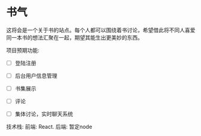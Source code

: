 # 书气

这将会是一个关于书的站点。每个人都可以围绕着书讨论，希望借此将不同人喜爱同一本书的想法汇聚在一起，期望其能生出更美妙的东西。

项目预期功能:

- [ ] 登陆注册
- [ ] 后台用户信息管理
- [ ] 书集展示
- [ ] 评论
- [ ] 集体讨论，实时聊天系统


技术栈:
前端: React.
后端: 暂定node

